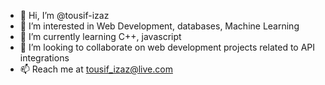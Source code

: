 - 👋 Hi, I’m @tousif-izaz
- 👀 I’m interested in Web Development, databases, Machine Learning
- 🌱 I’m currently learning C++, javascript
- 💞️ I’m looking to collaborate on web development projects related to API integrations
- 📫 Reach me at tousif_izaz@live.com

<!---
tousif-izaz/tousif-izaz is a ✨ special ✨ repository because its `README.md` (this file) appears on your GitHub profile.
You can click the Preview link to take a look at your changes.
--->
